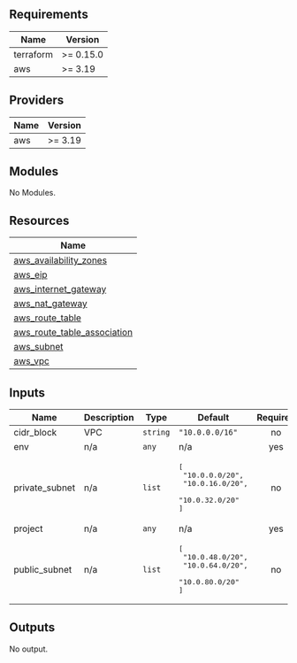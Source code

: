 <!-- BEGINNING OF PRE-COMMIT-TERRAFORM DOCS HOOK -->
## Requirements

| Name | Version |
|------|---------|
| terraform | >= 0.15.0 |
| aws | >= 3.19 |

## Providers

| Name | Version |
|------|---------|
| aws | >= 3.19 |

## Modules

No Modules.

## Resources

| Name |
|------|
| [aws_availability_zones](https://registry.terraform.io/providers/hashicorp/aws/3.19/docs/data-sources/availability_zones) |
| [aws_eip](https://registry.terraform.io/providers/hashicorp/aws/3.19/docs/resources/eip) |
| [aws_internet_gateway](https://registry.terraform.io/providers/hashicorp/aws/3.19/docs/resources/internet_gateway) |
| [aws_nat_gateway](https://registry.terraform.io/providers/hashicorp/aws/3.19/docs/resources/nat_gateway) |
| [aws_route_table](https://registry.terraform.io/providers/hashicorp/aws/3.19/docs/resources/route_table) |
| [aws_route_table_association](https://registry.terraform.io/providers/hashicorp/aws/3.19/docs/resources/route_table_association) |
| [aws_subnet](https://registry.terraform.io/providers/hashicorp/aws/3.19/docs/resources/subnet) |
| [aws_vpc](https://registry.terraform.io/providers/hashicorp/aws/3.19/docs/resources/vpc) |

## Inputs

| Name | Description | Type | Default | Required |
|------|-------------|------|---------|:--------:|
| cidr\_block | VPC | `string` | `"10.0.0.0/16"` | no |
| env | n/a | `any` | n/a | yes |
| private\_subnet | n/a | `list` | <pre>[<br>  "10.0.0.0/20",<br>  "10.0.16.0/20",<br>  "10.0.32.0/20"<br>]</pre> | no |
| project | n/a | `any` | n/a | yes |
| public\_subnet | n/a | `list` | <pre>[<br>  "10.0.48.0/20",<br>  "10.0.64.0/20",<br>  "10.0.80.0/20"<br>]</pre> | no |

## Outputs

No output.
<!-- END OF PRE-COMMIT-TERRAFORM DOCS HOOK -->